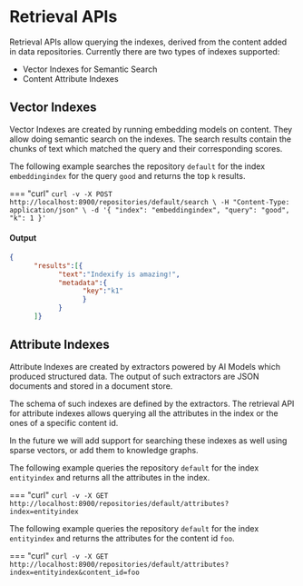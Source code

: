 # Retrieval APIs

Retrieval APIs allow querying the indexes, derived from the content added in data repositories. Currently there are two types of indexes supported:
- Vector Indexes for Semantic Search 
- Content Attribute Indexes

## Vector Indexes

Vector Indexes are created by running embedding models on content. They allow doing semantic search on the indexes. The search results contain the chunks of text which matched the query and their corresponding scores.

The following example searches the repository `default` for the index `embeddingindex` for the query `good` and returns the top `k` results.

=== "curl"
      ```
      curl -v -X POST http://localhost:8900/repositories/default/search \
      -H "Content-Type: application/json" \
      -d '{
            "index": "embeddingindex",
            "query": "good", 
            "k": 1
      }'
      ```

#### Output 
``` json
{
      "results":[{
            "text":"Indexify is amazing!",
            "metadata":{
                  "key":"k1"
                  }
            }
      ]}
```

## Attribute Indexes
Attribute Indexes are created by extractors powered by AI Models which produced structured data. The output of such extractors are JSON documents and stored in a document store. 

The schema of such indexes are defined by the extractors. The retrieval API for attribute indexes allows querying all the attributes in the index or the ones of a specific content id. 

In the future we will add support for searching these indexes as well using sparse vectors, or add them to knowledge graphs.

The following example queries the repository `default` for the index `entityindex` and returns all the attributes in the index.

=== "curl"
      ```
      curl -v -X GET http://localhost:8900/repositories/default/attributes?index=entityindex
      ```

The following example queries the repository `default` for the index `entityindex` and returns the attributes for the content id `foo`.

=== "curl"
      ```
      curl -v -X GET http://localhost:8900/repositories/default/attributes?index=entityindex&content_id=foo
      ```
